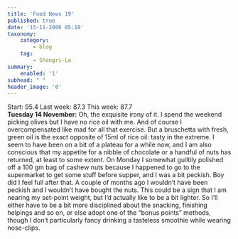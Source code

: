 ```yaml
---
title: 'Food News 19'
published: true
date: '15-11-2006 05:18'
taxonomy:
    category:
        - blog
    tag:
        - Shangri-La
summary:
    enabled: '1'
subhead: " "
header_image: '0'
---
```


Start: 95.4 Last week: 87.3  This week: 87.7  
**Tuesday 14 November:** Oh, the exquisite irony of it. I spend the weekend picking olives but I have no rice oil with me. And of course I overcompensated like mad for all that exercise. But a bruschetta with fresh, green oil is the exact opposite of 15ml of rice oil: tasty in the extreme. I seem to have been on a bit of a plateau for a while now, and I am also conscious that my appetite for a nibble of chocolate or a handful of nuts has returned, at least to some extent. On Monday I somewhat guiltily polished off a 100 gm bag of cashew nuts because I happened to go to the supermarket to get some stuff before supper, and I was a bit peckish. Boy did I feel full after that. A couple of months ago I wouldn’t have been peckish and I wouldn’t have bought the nuts. This could be a sign that I am nearing my set-point weight, but I’d actually like to be a bit lighter. So I’ll either have to be a bit more disciplined about the snacking, finishing helpings and so on, or else adopt one of the “bonus points” methods, though I don’t particularly fancy drinking a tasteless smoothie while wearing nose-clips.

